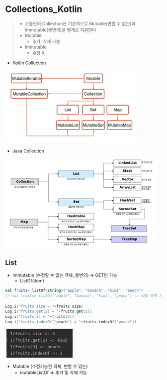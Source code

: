 # Collections_Kotlin

> * 코틀린의 Collection은 기본적으로 Mutable(변할 수 없는)과 Immutable(불변의)을 별개로 지원한다
> * Mutable
>   * 추가, 삭제 가능
> * Immutable
>   * 수정 X



* Kotlin Collection

![image-20200924233649561](Collections_Kotlin.assets/image-20200924233649561.png)

* Java Collection

<img src="Collections_Kotlin.assets/image-20200924233419898.png" alt="image-20200924233419898" style="zoom: 80%;" />



## List

* Immutable (수정할 수 없는 객체, 불변의) => GET만 가능
  * ListOf<Type>(item)

```kotlin
val fruits= listOf<String>("apple", "banana", "kiwi", "peach")
// val fruits= listOf("apple", "banana", "kiwi", "peach") -> 타입 생략 가능

Log.i("fruits size = "+fruits.size)
Log.i("fruits.get(2) = "+fruits.get(2))
Log.i("fruits[3] = "+fruits[3])
Log.i("fruits.indexOf("peach") = "+fruits.indexOf("peach"))
```

​	![image-20200925232818518](Collections_Kotlin.assets/image-20200925232818518.png)



* Mutable (수정가능한 객체, 변할 수 있는)
  * mutableListOf => 추가 및 삭제 가능

